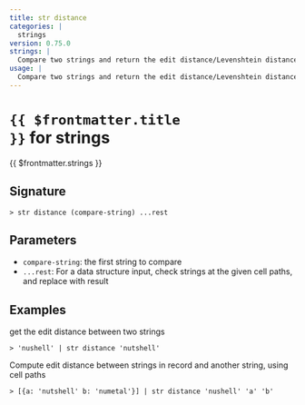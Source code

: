 ```yaml
---
title: str distance
categories: |
  strings
version: 0.75.0
strings: |
  Compare two strings and return the edit distance/Levenshtein distance
usage: |
  Compare two strings and return the edit distance/Levenshtein distance
---
```


# <code>{{ $frontmatter.title }}</code> for strings

<div class='command-title'>{{ $frontmatter.strings }}</div>

## Signature

```> str distance (compare-string) ...rest```

## Parameters

 -  `compare-string`: the first string to compare
 -  `...rest`: For a data structure input, check strings at the given cell paths, and replace with result

## Examples

get the edit distance between two strings
```shell
> 'nushell' | str distance 'nutshell'
```

Compute edit distance between strings in record and another string, using cell paths
```shell
> [{a: 'nutshell' b: 'numetal'}] | str distance 'nushell' 'a' 'b'
```
